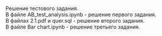 Решение тестового задания.  
В файле  AB_test_analysis.ipynb - решение первого задания.  
В файлах 2.1.pdf и  quer.sql - решение второго задания.  
В файле  Bar chart.ipynb - решение третьего задания.  
